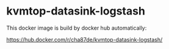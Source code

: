 # kvmtop-datasink-logstash

This docker image is build by docker hub automatically:

https://hub.docker.com/r/cha87de/kvmtop-datasink-logstash/